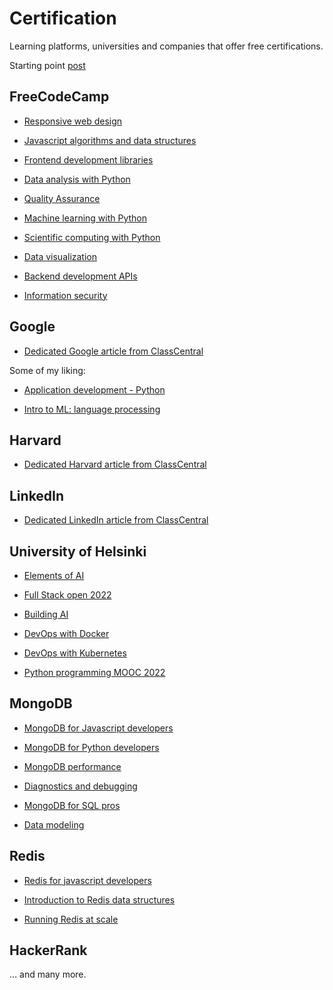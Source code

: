 # Certification

Learning platforms, universities and companies that offer free certifications.

Starting point [post](https://www.freecodecamp.org/news/free-certificates/)

## FreeCodeCamp

- [Responsive web design](https://www.classcentral.com/course/freecodecamp-responsive-web-design-34059)

- [Javascript algorithms and data structures](https://www.classcentral.com/course/freecodecamp-javascript-algorithms-and-data-struc-34060)

- [Frontend development libraries](https://www.classcentral.com/course/freecodecamp-front-end-libraries-34061)

- [Data analysis with Python](https://www.classcentral.com/course/freecodecamp-data-analysis-with-python-34066)

- [Quality Assurance](https://www.classcentral.com/course/freecodecamp-quality-assurance-34064)

- [Machine learning with Python](https://www.classcentral.com/course/freecodecamp-machine-learning-with-python-34068)

- [Scientific computing with Python](https://www.classcentral.com/course/freecodecamp-scientific-computing-with-python-34065)

- [Data visualization](https://www.classcentral.com/course/freecodecamp-data-visualization-34062)

- [Backend development APIs](https://www.classcentral.com/course/freecodecamp-back-end-development-and-apis-34063)

- [Information security](https://www.classcentral.com/course/freecodecamp-information-security-34067)

## Google

- [Dedicated Google article from ClassCentral](https://www.classcentral.com/report/free-google-certifications/)

Some of my liking:

- [Application development - Python](https://www.classcentral.com/course/qwiklabs-41-66212)

- [Intro to ML: language processing](https://www.classcentral.com/course/qwiklabs-82-66200)

## Harvard

- [Dedicated Harvard article from ClassCentral](https://www.classcentral.com/report/harvard-cs50-guide/)

## LinkedIn

- [Dedicated LinkedIn article from ClassCentral](https://www.classcentral.com/report/linkedin-learning-free-learning-paths/)

## University of Helsinki

- [Elements of AI](https://www.classcentral.com/course/independent-elements-of-ai-12469)

- [Full Stack open 2022](https://www.classcentral.com/course/fullstackopen-deep-dive-into-modern-web-development-66418)

- [Building AI](https://www.classcentral.com/course/independent-building-ai-22112)

- [DevOps with Docker](https://www.classcentral.com/course/helsinki-devops-with-docker-98598)

- [DevOps with Kubernetes](https://www.classcentral.com/course/helsinki-devops-with-kubernetes-98594)

- [Python programming MOOC 2022](https://www.classcentral.com/course/helsinki-python-programming-mooc-2022-98599)

## MongoDB

- [MongoDB for Javascript developers](https://www.classcentral.com/course/mongodb-university-mongodb-for-javascript-developers-12630)

- [MongoDB for Python developers](https://www.classcentral.com/course/mongodb-university-mongodb-for-python-developers-12631)

- [MongoDB performance](https://www.classcentral.com/course/mongodb-university-m201-mongodb-performance-8830)

- [Diagnostics and debugging](https://www.classcentral.com/course/mongodb-university-diagnostics-and-debugging-8832)

- [MongoDB for SQL pros](https://www.classcentral.com/course/mongodb-university-mongodb-for-sql-pros-21017)

- [Data modeling](https://www.classcentral.com/course/mongodb-university-m320-data-modeling-13815)

## Redis

- [Redis for javascript developers](https://www.classcentral.com/course/independent-redis-for-javascript-developers-20295)

- [Introduction to Redis data structures](https://www.classcentral.com/course/independent-introduction-to-redis-data-structures-20293)

- [Running Redis at scale](https://www.classcentral.com/course/independent-running-redis-at-scale-46063)

## HackerRank

... and many more.
